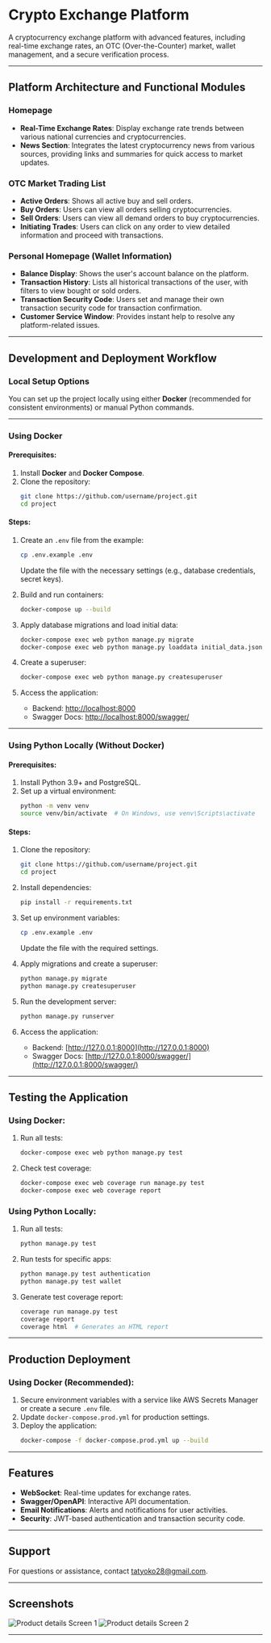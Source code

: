 
# Crypto Exchange Platform

A cryptocurrency exchange platform with advanced features, including real-time exchange rates, an OTC (Over-the-Counter) market, wallet management, and a secure verification process.

---

## Platform Architecture and Functional Modules

### Homepage
- **Real-Time Exchange Rates**: Display exchange rate trends between various national currencies and cryptocurrencies.
- **News Section**: Integrates the latest cryptocurrency news from various sources, providing links and summaries for quick access to market updates.

### OTC Market Trading List
- **Active Orders**: Shows all active buy and sell orders.
- **Buy Orders**: Users can view all orders selling cryptocurrencies.
- **Sell Orders**: Users can view all demand orders to buy cryptocurrencies.
- **Initiating Trades**: Users can click on any order to view detailed information and proceed with transactions.

### Personal Homepage (Wallet Information)
- **Balance Display**: Shows the user's account balance on the platform.
- **Transaction History**: Lists all historical transactions of the user, with filters to view bought or sold orders.
- **Transaction Security Code**: Users set and manage their own transaction security code for transaction confirmation.
- **Customer Service Window**: Provides instant help to resolve any platform-related issues.

---

## Development and Deployment Workflow

### Local Setup Options
You can set up the project locally using either **Docker** (recommended for consistent environments) or manual Python commands.

---

### Using Docker

#### Prerequisites:
1. Install **Docker** and **Docker Compose**.
2. Clone the repository:
   ```bash
   git clone https://github.com/username/project.git
   cd project
   ```

#### Steps:
1. Create an `.env` file from the example:
   ```bash
   cp .env.example .env
   ```
   Update the file with the necessary settings (e.g., database credentials, secret keys).

2. Build and run containers:
   ```bash
   docker-compose up --build
   ```

3. Apply database migrations and load initial data:
   ```bash
   docker-compose exec web python manage.py migrate
   docker-compose exec web python manage.py loaddata initial_data.json
   ```

4. Create a superuser:
   ```bash
   docker-compose exec web python manage.py createsuperuser
   ```

5. Access the application:
   - Backend: [http://localhost:8000](http://localhost:8000)
   - Swagger Docs: [http://localhost:8000/swagger/](http://localhost:8000/swagger/)

---

### Using Python Locally (Without Docker)

#### Prerequisites:
1. Install Python 3.9+ and PostgreSQL.
2. Set up a virtual environment:
   ```bash
   python -m venv venv
   source venv/bin/activate  # On Windows, use venv\Scripts\activate
   ```

#### Steps:
1. Clone the repository:
   ```bash
   git clone https://github.com/username/project.git
   cd project
   ```

2. Install dependencies:
   ```bash
   pip install -r requirements.txt
   ```

3. Set up environment variables:
   ```bash
   cp .env.example .env
   ```
   Update the file with the required settings.

4. Apply migrations and create a superuser:
   ```bash
   python manage.py migrate
   python manage.py createsuperuser
   ```

5. Run the development server:
   ```bash
   python manage.py runserver
   ```

6. Access the application:
   - Backend: [http://127.0.0.1:8000](http://127.0.0.1:8000)
   - Swagger Docs: [http://127.0.0.1:8000/swagger/](http://127.0.0.1:8000/swagger/)

---

## Testing the Application

### Using Docker:
1. Run all tests:
   ```bash
   docker-compose exec web python manage.py test
   ```

2. Check test coverage:
   ```bash
   docker-compose exec web coverage run manage.py test
   docker-compose exec web coverage report
   ```

### Using Python Locally:
1. Run all tests:
   ```bash
   python manage.py test
   ```

2. Run tests for specific apps:
   ```bash
   python manage.py test authentication
   python manage.py test wallet
   ```

3. Generate test coverage report:
   ```bash
   coverage run manage.py test
   coverage report
   coverage html  # Generates an HTML report
   ```

---

## Production Deployment

### Using Docker (Recommended):
1. Secure environment variables with a service like AWS Secrets Manager or create a secure `.env` file.
2. Update `docker-compose.prod.yml` for production settings.
3. Deploy the application:
   ```bash
   docker-compose -f docker-compose.prod.yml up --build
   ```

---

## Features

- **WebSocket**: Real-time updates for exchange rates.
- **Swagger/OpenAPI**: Interactive API documentation.
- **Email Notifications**: Alerts and notifications for user activities.
- **Security**: JWT-based authentication and transaction security code.

---

## Support
For questions or assistance, contact [tatyoko28@gmail.com](mailto:tatyoko28@gmail.com).


---

## Screenshots

![Product details Screen 1](./Photos/1.png)
![Product details Screen 2](./Photos/2.png)
<!-- ... autres images ... -->

---
